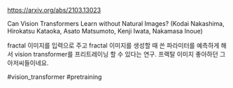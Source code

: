 https://arxiv.org/abs/2103.13023

Can Vision Transformers Learn without Natural Images? (Kodai Nakashima, Hirokatsu Kataoka, Asato Matsumoto, Kenji Iwata, Nakamasa Inoue)

fractal 이미지를 입력으로 주고 fractal 이미지를 생성할 때 쓴 파라미터를 예측하게 해서 vision transformer를 프리트레이닝 할 수 있다는 연구. 프랙탈 이미지 좋아하던 그 아저씨들이네요.

#vision_transformer #pretraining 